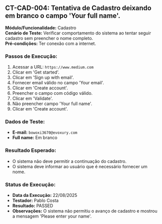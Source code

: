 ## CT-CAD-004: Tentativa de Cadastro deixando em branco o campo 'Your full name'.   

**Módulo/Funcionalidade:** Cadastro  
**Cenário de Teste:** Verificar comportamento do sistema ao tentar seguir cadastro sem preencher o nome completo.  
**Pré-condições:** Ter conexão com a internet.  

### Passos de Execução:
1.  Acessar a URL: `https://www.medium.com`  
2.  Clicar em 'Get started'.  
3.  Clicar em 'Sign up with email'.  
4.  Fornecer email válido no campo 'Your email'.  
5.  Clicar em 'Create account'. 
6.  Preencher o campo com código válido.  
7.  Clicar em 'Validate'.  
8.  Não preencher campo 'Your full name'.  
9.  Clicar em 'Create account'.  

### Dados de Teste:
* **E-mail:** `bowoxi3670@evoxury.com`  
* **Full name:** Em branco 

### Resultado Esperado:
* O sistema não deve permitir a continuação do cadastro.  
* O sistema deve informar ao usuário que é necessário fornecer um nome.  

### Status de Execução:
* **Data da Execução:** 22/08/2025  
* **Testador:** Pablo Costa  
* **Resultado:** PASSED  
* **Observações:** O sistema não permitiu o avanço de cadastro e mostrou a mensagem 'Please enter your name'.  
